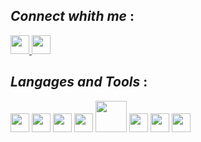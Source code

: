 ## _Connect whith me_ :
<a href=https://www.linkedin.com/in/nzanzu-wayire-a9a079210 target="blank">
  <img src="https://cdn.jsdelivr.net/gh/devicons/devicon/icons/linkedin/linkedin-original.svg" width="30">
</a>
<a href=https://twitter.com/DelordNzanzu?t=blQV8TYZUfdCAsf2yqYrSA&s=09 target="blank">
  <img src="https://cdn.jsdelivr.net/gh/devicons/devicon/icons/twitter/twitter-original.svg" width="30">
</a>
<br/>

## _Langages and Tools_ :
<p>
<img src="https://cdn.jsdelivr.net/gh/devicons/devicon/icons/vscode/vscode-original.svg" width="30" >
<img src="https://cdn.jsdelivr.net/gh/devicons/devicon/icons/javascript/javascript-original.svg" width="30">
<img src="https://cdn.jsdelivr.net/gh/devicons/devicon/icons/nodejs/nodejs-original.svg" width="30">
<img src="https://cdn.jsdelivr.net/gh/devicons/devicon/icons/react/react-original.svg" width="30">
<img src="https://cdn.jsdelivr.net/gh/devicons/devicon/icons/mysql/mysql-original-wordmark.svg" width="50">
<img src="https://cdn.jsdelivr.net/gh/devicons/devicon/icons/mongodb/mongodb-original.svg" width="30">
<img src="https://cdn.jsdelivr.net/gh/devicons/devicon/icons/sequelize/sequelize-original.svg" width="30">
<img src="https://cdn.jsdelivr.net/gh/devicons/devicon/icons/yarn/yarn-original.svg" width="30">
</p>

